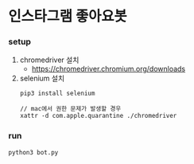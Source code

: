 # 인스타그램 좋아요봇

### setup
1. chromedriver 설치
    - https://chromedriver.chromium.org/downloads
2. selenium 설치
    ```
    pip3 install selenium

    // mac에서 권한 문제가 발생할 경우
    xattr -d com.apple.quarantine ./chromedriver
    ```

### run
```
python3 bot.py
```